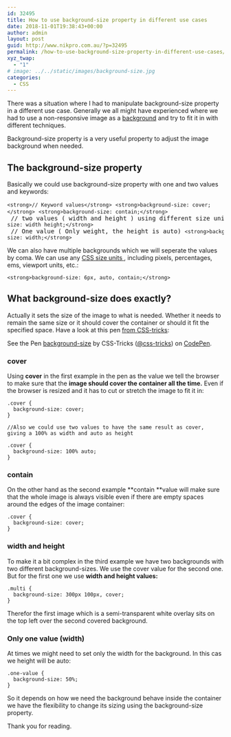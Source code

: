 ```yaml
---
id: 32495
title: How to use background-size property in different use cases
date: 2018-11-01T19:38:43+00:00
author: admin
layout: post
guid: http://www.nikpro.com.au/?p=32495
permalink: /how-to-use-background-size-property-in-different-use-cases/
xyz_twap:
  - "1"
# image: ../../static/images/background-size.jpg
categories:
  - CSS
---
```

There was a situation where I had to manipulate background-size property in a different use case. Generally we all might have experienced where we had to use a non-responsive image as a [background](http://www.nikpro.com.au/the-css-background-blend-mode-explained-with-examples/) and try to fit it in with different techniques.

Background-size property is a very useful property to adjust the image background when needed.

## The background-size property

Basically we could use background-size property with one and two values and keywords:

<pre class="wp-block-preformatted"><code>&lt;strong>// Keyword values&lt;/strong></code> <code>&lt;strong>background-size: cover;&lt;/strong></code> <code>&lt;strong>background-size: contain;&lt;/strong></code> // two values ( width and height ) using different size units <code>&lt;strong>background-size: width height;&lt;/strong></code> // One value ( Only weight, the height is auto) <code>&lt;strong>background-size: width;&lt;/strong></code></pre>

We can also have multiple backgrounds which we will seperate the values by coma. We can use any [CSS size units ](http://css-tricks.com/the-lengths-of-css/), including pixels, percentages, ems, viewport units, etc.:

<pre class="wp-block-preformatted"><code>&lt;strong>background-size: 6px, auto, contain;&lt;/strong></code></pre>

## What background-size does exactly?

Actually it sets the size of the image to what is needed. Whether it needs to remain the same size or it should cover the container or should it fit the specified space. Have a look at this pen <a href="https://css-tricks.com/almanac/properties/b/background-size/" target="_blank" rel="noreferrer noopener">from CSS-tricks</a>:

<p class="codepen" data-height="700" data-theme-id="0" data-slug-hash="NPMgem" data-default-tab="css,result" data-user="css-tricks" data-pen-title="background-size">
  See the Pen <a href="https://codepen.io/team/css-tricks/pen/NPMgem/">background-size</a> by CSS-Tricks (<a href="https://codepen.io/css-tricks">@css-tricks</a>) on <a href="https://codepen.io">CodePen</a>.
</p>



### cover 

Using **cover** in the first example in the pen as the value we tell the browser to make sure that the **image should cover the container all the time.** Even if the browser is resized and it has to cut or stretch the image to fit it in:


```
.cover { 
  background-size: cover; 
}

//Also we could use two values to have the same result as cover, giving a 100% as width and auto as height

.cover { 
  background-size: 100% auto; 
}
```


### contain

On the other hand as the second example **contain **value will make sure that the whole image is always visible even if there are empty spaces around the edges of the image container:


```
.cover { 
  background-size: cover; 
}
```


### width and height

To make it a bit complex in the third example we have two backgrounds with two different background-sizes. We use the cover value for the second one. But for the first one we use **width and height values:**


```
.multi {
  background-size: 300px 100px, cover;
}
```


Therefor the first image which is a semi-transparent white overlay sits on the top left over the second covered background.

### Only one value (width)

At times we might need to set only the width for the background. In this cas we height will be auto:


```
.one-value {
  background-size: 50%;
}
```


So it depends on how we need the background behave inside the container we have the flexibility to change its sizing using the background-size property.

Thank you for reading.